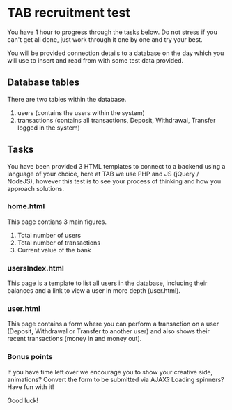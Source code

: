 # TAB recruitment test

You have 1 hour to progress through the tasks below. Do not stress if you can't get all done, just work through it one by one and try your best.

You will be provided connection details to a database on the day which you will use to insert and read from with some test data provided.

## Database tables
There are two tables within the database.
1. users (contains the users within the system)
2. transactions (contains all transactions, Deposit, Withdrawal, Transfer logged in the system)

## Tasks

You have been provided 3 HTML templates to connect to a backend using a language of your choice, here at TAB we use PHP and JS (jQuery / NodeJS), however this test is to see your process of thinking and how you approach solutions.

### home.html

This page contians 3 main figures.
1. Total number of users
2. Total number of transactions
3. Current value of the bank

### usersIndex.html

This page is a template to list all users in the database, including their balances and a link to view a user in more depth (user.html).

### user.html

This page contains a form where you can perform a transaction on a user (Deposit, Withdrawal or Transfer to another user) and also shows their recent transactions (money in and money out).

### Bonus points

If you have time left over we encourage you to show your creative side, animations? Convert the form to be submitted via AJAX? Loading spinners? Have fun with it!

Good luck!
